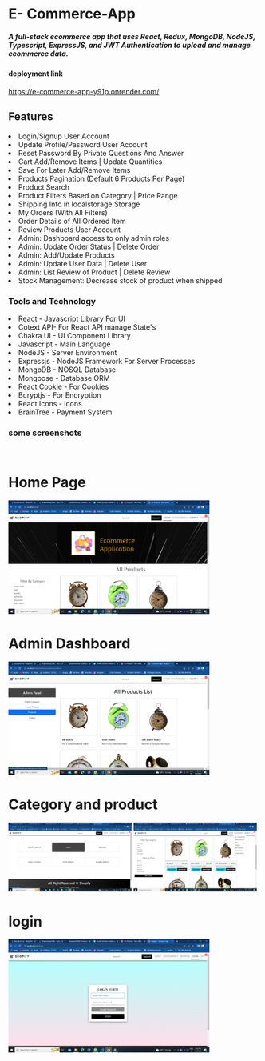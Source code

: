 # E- Commerce-App

<h5>A full-stack ecommerce app that uses React, Redux, MongoDB, NodeJS, Typescript, ExpressJS, and JWT Authentication to upload and manage ecommerce data.</h5>

<h4> deployment link</h4>
<a taret="_blank" href="https://e-commerce-app-y91p.onrender.com/">https://e-commerce-app-y91p.onrender.com/</a>
<br>

 <!-- features -->
<h2> Features </h2>
<li>Login/Signup User Account</li>
<li>Update Profile/Password User Account</li>
<li>Reset Password By Private Questions And Answer</li>
<li>Cart Add/Remove Items | Update Quantities</li>
<li>Save For Later Add/Remove Items</li>
<li>Products Pagination (Default 6 Products Per Page)</li>
<li>Product Search</li>
<li>Product Filters Based on Category | Price Range</li>
<li>Shipping Info in localstorage Storage</li>
<li>My Orders (With All Filters)</li>
<li>Order Details of All Ordered Item</li>
<li>Review Products User Account</li>
<li>Admin: Dashboard access to only admin roles</li>
<li>Admin: Update Order Status | Delete Order</li>
<li>Admin: Add/Update Products</li>
<li>Admin: Update User Data | Delete User</li>
<li>Admin: List Review of Product | Delete Review</li>
<li>Stock Management: Decrease stock of product when shipped</li>
<!-- Tools and technology -->
<h3> Tools and Technology </h3>
<li>React - Javascript Library For UI</li>
<li> Cotext API- For React API manage State's
<li>Chakra UI - UI Component Library</li>
<li>Javascript - Main Language</li>
<li>NodeJS - Server Environment</li>
<li>Expressjs - NodeJS Framework For Server Processes</li>
<li>MongoDB - NOSQL Database</li>
<li>Mongoose - Database ORM</li>
<li>React Cookie - For Cookies</li>
<li>Bcryptjs - For Encryption</li>
<li>React Icons - Icons</li>
<li>BrainTree - Payment System</li>

<h3>some screenshots</h3>

<!-- "server": "nodemon server.js",
"client": "npm start --prefix ./client",
"dev": "concurrently \"npm run start\" \"npm run client\"" -->
<br>
<h1>Home Page</h1>
<img alt="Home Image" src="https://github.com/shoyebmd424/E-Commerce-App/blob/main/client/public/github-image/home.png" width="80%">
<br>
<h1>Admin Dashboard</h1>
<img alt="Home Image" src="https://github.com/shoyebmd424/E-Commerce-App/blob/main/client/public/github-image/adminDashboard.png" width="80%">
<br>
<h1>Category and product</h1>
<p float="left">
 <img alt="Home Image" src="https://github.com/shoyebmd424/E-Commerce-App/blob/main/client/public/github-image/category.png" width="49%" >
  <img alt="Home Image" src="https://github.com/shoyebmd424/E-Commerce-App/blob/main/client/public/github-image/product.png" width="49%">
</p>

<h1>login</h1>
<img alt="Home Image" src="https://github.com/shoyebmd424/E-Commerce-App/blob/main/client/public/github-image/login.png" width="80%">

